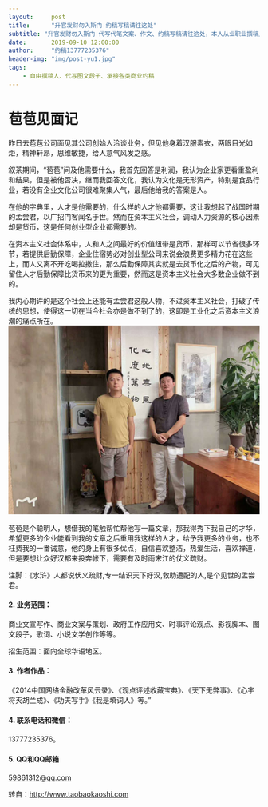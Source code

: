 ```yaml
---
layout:     post
title:      "升官发财勿入斯门 约稿写稿请往这处"
subtitle: "升官发财勿入斯门 代写代笔文案、作文、约稿写稿请往这处，本人从业职业撰稿人十余年，文字服务业务涵盖各个领域，具备丰富的从业经验，拥有海量原创写作素材。。"
date:       2019-09-10 12:00:00
author:     "约稿13777235376"
header-img: "img/post-yu1.jpg"
tags:
    - 自由撰稿人、代写图文段子、承接各类商业约稿
---
```


# 苞苞见面记
昨日去苞苞公司面见其公司创始人洽谈业务，但见他身着汉服素衣，两眼目光如炬，精神轩昂，思维敏捷，给人意气风发之感。

叙茶期间，“苞苞”问及他需要什么，我首先回答是利润，我认为企业家更看重盈利和结果，但是被他否决，继而我回答文化，我认为文化是无形资产，特别是食品行业，若没有企业文化公司很难聚集人气，最后他给我的答案是人。

在他的字典里，人才是他需要的，什么样的人才他都需要，这让我想起了战国时期的孟尝君，以广招门客闻名于世。然而在资本主义社会，调动人力资源的核心因素却是货币，这是任何创业型企业都需要的。

在资本主义社会体系中，人和人之间最好的价值纽带是货币，那样可以节省很多环节，若提供后勤保障，企业住宿势必对创业型公司来说会浪费更多精力花在这些上，而人又离不开吃喝拉撒住，那么后勤保障其实就是去货币化之后的产物，可见留住人才后勤保障比货币来的更为重要，然而这是资本主义社会大多数企业做不到的。

我内心期许的是这个社会上还能有孟尝君这般人物，不过资本主义社会，打破了传统的思想，使得这一切在当今社会亦是做不到了的，这即是工业化之后资本主义浪潮的痛点所在。
![约稿请致电俞小明先生：13777235376](/img/baobao.jpg)


苞苞是个聪明人，想借我的笔触帮忙帮他写一篇文章，那我得秀下我自己的才华，希望更多的企业能看到我的文章之后重用我这样的人才，给予我更多的业务，也不枉费我的一番诚意，他的身上有很多优点，自信喜欢整洁，热爱生活，喜欢禅道，但是要想让众好汉都来投奔帐下，需要有及时雨宋江的仗义疏财。

注脚：《水浒》人都说伏义疏财,专一结识天下好汉,救助遭配的人,是个见世的孟尝君。



#### 2. 业务范围：

商业文宣写作、商业文案与策划、政府工作应用文、时事评论观点、影视脚本、图文段子，歌词、小说文学创作等等。

招生范围：面向全球华语地区。



#### 3.  作者作品：

《2014中国网络金融改革风云录》、《观点评述收藏宝典》、《天下无弊事》、《心宇将灭胡兰成》、《功夫写手》《我是填词人》等。”

#### 4.  联系电话和微信：

13777235376。

#### 5. QQ和QQ邮箱

59861312@qq.com


转自：http://www.taobaokaoshi.com

